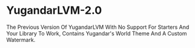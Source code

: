 # YugandarLVM-2.0
The Previous Version Of YugandarLVM With No Support For Starters And Your Library To Work, Contains Yugandar's World Theme And A Custom Watermark.

